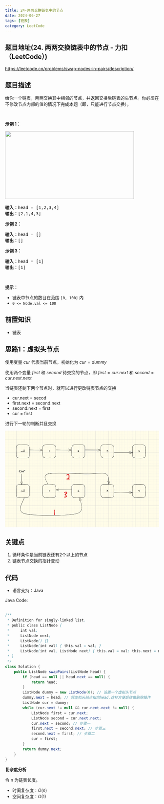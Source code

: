 ```yaml
---
title: 24-两两交换链表中的节点
date: 2024-06-27
tags: [链表]
category: LeetCode
---
```


## 题目地址(24. 两两交换链表中的节点 - 力扣（LeetCode）)

https://leetcode.cn/problems/swap-nodes-in-pairs/description/

## 题目描述

<p>给你一个链表，两两交换其中相邻的节点，并返回交换后链表的头节点。你必须在不修改节点内部的值的情况下完成本题（即，只能进行节点交换）。</p>

<p>&nbsp;</p>

<p><strong>示例 1：</strong></p>
<img alt="" src="https://assets.leetcode.com/uploads/2020/10/03/swap_ex1.jpg" style="width: 422px; height: 222px;">
<pre><strong>输入：</strong>head = [1,2,3,4]
<strong>输出：</strong>[2,1,4,3]
</pre>

<p><strong>示例 2：</strong></p>

<pre><strong>输入：</strong>head = []
<strong>输出：</strong>[]
</pre>

<p><strong>示例 3：</strong></p>

<pre><strong>输入：</strong>head = [1]
<strong>输出：</strong>[1]
</pre>

<p>&nbsp;</p>

<p><strong>提示：</strong></p>

<ul>
	<li>链表中节点的数目在范围 <code>[0, 100]</code> 内</li>
	<li><code>0 &lt;= Node.val &lt;= 100</code></li>
</ul>


## 前置知识

- 链表

## 思路1：虚拟头节点

使用变量 $cur$ 代表当前节点，初始化为 $cur = dummy$

使用两个变量 $first$ 和 $second$ 待交换的节点，即 $first = cur.next$ 和 $second = cur.next.next$

当链表还剩下两个节点时，就可以进行更改链表节点的交换

- cur.next = secod
- first.next = second.next
- second.next = first
- cur = first

进行下一轮的判断并且交换

![image-20240627195716519](./24-swap-nodes-in-pairs.assets/image-20240627195716519.png)

## 关键点

1. 循环条件是当前链表还有2个以上的节点
2. 链表节点交换的指针变动

## 代码

- 语言支持：Java

Java Code:

```java

/**
 * Definition for singly-linked list.
 * public class ListNode {
 *     int val;
 *     ListNode next;
 *     ListNode() {}
 *     ListNode(int val) { this.val = val; }
 *     ListNode(int val, ListNode next) { this.val = val; this.next = next; }
 * }
 */
class Solution {
    public ListNode swapPairs(ListNode head) {
        if (head == null || head.next == null) {
            return head;
        }
        ListNode dummy = new ListNode(0); // 设置一个虚拟头节点
        dummy.next = head; // 将虚拟头结点指向head,这样方便后续做删除操作
        ListNode cur = dummy;
        while (cur.next != null && cur.next.next != null) {
            ListNode first = cur.next;
            ListNode second = cur.next.next;
            cur.next = second; // 步骤一
            first.next = second.next; // 步骤三
            second.next = first; // 步骤二
            cur = first;
        }
        return dummy.next;
    }
}

```


**复杂度分析**

令 n 为链表长度。

- 时间复杂度：$O(n)$
- 空间复杂度：$O(1)$
